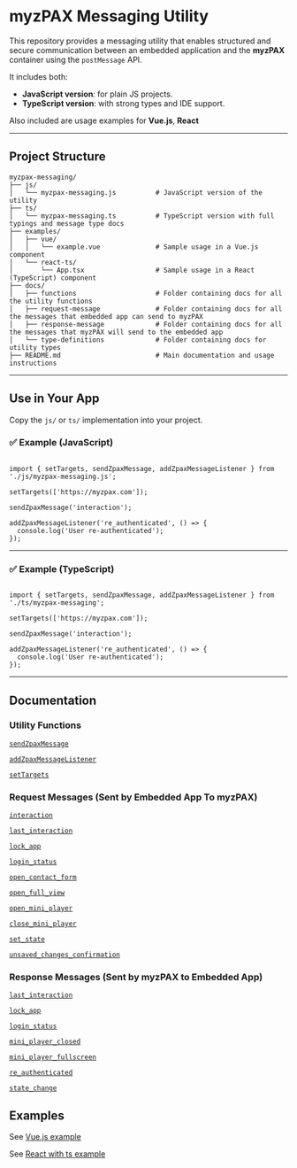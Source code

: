 # myzPAX Messaging Utility

This repository provides a messaging utility that enables structured and secure communication between an embedded application and the **myzPAX** container using the `postMessage` API.

It includes both:

- **JavaScript version**: for plain JS projects.
- **TypeScript version**: with strong types and IDE support.

Also included are usage examples for **Vue.js**, **React**

---

## Project Structure

```
myzpax-messaging/
├── js/
│   └── myzpax-messaging.js          # JavaScript version of the utility
├── ts/
│   └── myzpax-messaging.ts          # TypeScript version with full typings and message type docs
├── examples/
│   ├── vue/
│   │   └── example.vue              # Sample usage in a Vue.js component
│   └── react-ts/
│       └── App.tsx                  # Sample usage in a React (TypeScript) component
├── docs/
│   ├── functions                    # Folder containing docs for all the utility functions
│   ├── request-message              # Folder containing docs for all the messages that embedded app can send to myzPAX
│   ├── response-message             # Folder containing docs for all the messages that myzPAX will send to the embedded app
│   └── type-definitions             # Folder containing docs for utility types
├── README.md                        # Main documentation and usage instructions
```

---

## Use in Your App

Copy the `js/` or `ts/` implementation into your project.

### ✅ Example (JavaScript)

<pre lang="js"><code>
import { setTargets, sendZpaxMessage, addZpaxMessageListener } from './js/myzpax-messaging.js';

setTargets(['https://myzpax.com']);

sendZpaxMessage('interaction');

addZpaxMessageListener('re_authenticated', () => {
  console.log('User re-authenticated');
});
</code></pre>

---

### ✅ Example (TypeScript)

<pre lang="ts"><code>
import { setTargets, sendZpaxMessage, addZpaxMessageListener } from './ts/myzpax-messaging';

setTargets(['https://myzpax.com']);

sendZpaxMessage('interaction');

addZpaxMessageListener('re_authenticated', () => {
  console.log('User re-authenticated');
});
</code></pre>

---

## Documentation

### Utility Functions

[`sendZpaxMessage`](./docs/functions/sendZpaxMessage.md)

[`addZpaxMessageListener`](./docs/functions/addZpaxMessageListener.md)

[`setTargets`](./docs/functions/setTargets.md)

### Request Messages (Sent by Embedded App To myzPAX)

[`interaction`](./docs/request-message/interaction.md)

[`last_interaction`](./docs/request-message/last_interaction.md)

[`lock_app`](./docs/request-message/lock_app.md)

[`login_status`](./docs/request-message/login_status.md)

[`open_contact_form`](./docs/request-message/open_contact_form.md)

[`open_full_view`](./docs/request-message/open_full_view.md)

[`open_mini_player`](./docs/request-message/open_mini_player.md)

[`close_mini_player`](./docs/request-message/close_mini_player.md)

[`set_state`](./docs/request-message/set_state.md)

[`unsaved_changes_confirmation`](./docs/request-message/unsaved_changes_confirmation.md)

### Response Messages (Sent by myzPAX to Embedded App)

[`last_interaction`](./docs/response-message/last_interaction.md)

[`lock_app`](./docs/response-message/lock_app.md)

[`login_status`](./docs/response-message/login_status.md)

[`mini_player_closed`](./docs/response-message/mini_player_closed.md)

[`mini_player_fullscreen`](./docs/response-message/mini_player_fullscreen.md)

[`re_authenticated`](./docs/response-message/re_authenticated.md)

[`state_change`](./docs/response-message/state_change.md)

## Examples

See [Vue.js example](./examples/vue/example.vue)

See [React with ts example](./examples/react-ts/App.tsx)
